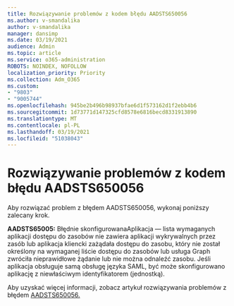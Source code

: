```yaml
---
title: Rozwiązywanie problemów z kodem błędu AADSTS650056
ms.author: v-smandalika
author: v-smandalika
manager: dansimp
ms.date: 03/19/2021
audience: Admin
ms.topic: article
ms.service: o365-administration
ROBOTS: NOINDEX, NOFOLLOW
localization_priority: Priority
ms.collection: Adm_O365
ms.custom:
- "9803"
- "9005744"
ms.openlocfilehash: 945be2b496b98937bfae6d1f573162d1f2ebb4b6
ms.sourcegitcommit: 1d73771d147325cfd8578e6816becd8331913890
ms.translationtype: MT
ms.contentlocale: pl-PL
ms.lasthandoff: 03/19/2021
ms.locfileid: "51038043"
---
```

# <a name="troubleshoot-error-code-aadsts650056"></a>Rozwiązywanie problemów z kodem błędu AADSTS650056

Aby rozwiązać problem z błędem AADSTS650056, wykonaj poniższy zalecany krok.

**AADSTS65005:** Błędnie skonfigurowanaAplikacja — lista wymaganych aplikacji dostępu do zasobów nie zawiera aplikacji wykrywalnych przez zasób lub aplikacja kliencki zażądała dostępu do zasobu, który nie został określony na wymaganej liście dostępu do zasobów lub usługa Graph zwróciła nieprawidłowe żądanie lub nie można odnaleźć zasobu. Jeśli aplikacja obsługuje samą obsługę języka SAML, być może skonfigurowano aplikację z niewłaściwym identyfikatorem (jednostką).

Aby uzyskać więcej informacji, zobacz artykuł rozwiązywania problemów z błędem [AADSTS650056.](https://docs.microsoft.com/troubleshoot/azure/active-directory/error-code-aadsts650056-misconfigured-app)
